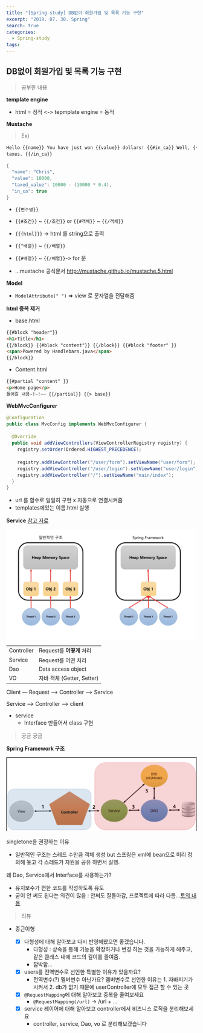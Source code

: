 ```yaml
---
title: "[Spring-study] DB없이 회원가입 및 목록 기능 구현"
excerpt: "2019. 07. 30. Spring"
search: true
categories:
  - Spring-study
tags:
---
```


## DB없이 회원가입 및 목록 기능 구현

> 공부한 내용

**template engine**

- html = 정적 <-> tepmplate engine = 동적

**Mustache**

> Ex)

```html
Hello {{name}} You have just won {{value}} dollars! {{#in_ca}} Well, {{taxed_value}} dollars, after
taxes. {{/in_ca}}
```

```java
{
  "name": "Chris",
  "value": 10000,
  "taxed_value": 10000 - (10000 * 0.4),
  "in_ca": true
}
```

- `{{변수명}}`
- `{{#조건}}` ~ `{{/조건}}` or `{{#객체}}` ~ `{{/객체}}`
- `{{{html}}}` -> html 를 string으로 출력

- `{{^배열}}` ~ `{{/배열}}`
- `{{#배열}}` ~ `{{/배열}}`-> for 문
- …mustache 공식문서 <http://mustache.github.io/mustache.5.html>

**Model**

- `ModelAttribute(" ")` => view 로 문자열을 전달해줌

**html 중복 제거**

- base.html

```html
{{#block "header"}}
<h1>Title</h1>
{{/block}} {{#block "content"}} {{/block}} {{#block "footer" }}
<span>Powered by Handlebars.java</span>
{{/block}}
```

- Content.html

```html
{{#partial "content" }}
<p>Home page</p>
들어갈 내용~!~!~~ {{/partial}} {{> base}}
```

**WebMvcConfigurer**

```java
@Configuration
public class MvcConfig implements WebMvcConfigurer {

  @Override
  public void addViewControllers(ViewControllerRegistry registry) {
    registry.setOrder(Ordered.HIGHEST_PRECEDENCE);

    registry.addViewController("/user/form").setViewName("user/form");
    registry.addViewController("/user/login").setViewName("user/login");
    registry.addViewController("/").setViewName("main/index");
  }
}
```

- url 를 함수로 일일히 구현 x 자동으로 연결시켜줌
- templates에있는 이름.html 실행

**Service** [참고 자료](https://onlyformylittlefox.tistory.com/13?category=556988)

![image-20190730224651019](../../assets/images/spring1.png)

|            |                            |
| ---------- | -------------------------- |
| Controller | Request를 **어떻게** 처리  |
| Service    | Request를 어떤 처리        |
| Dao        | Data access object         |
| VO         | 자바 객체 (Getter, Setter) |

Client — Request —> Controller —> Service

Service —> Controller —> client

- service
  - Interface 만들어서 class 구현

> 궁금 궁금

**Spring Framework 구조**

![image-20190730211448228](../../assets/images/spring2.png)

singletone을 권장하는 이유

- 일반적인 구조는 스레드 수만큼 객체 생성 but 스프링은 xml에 bean으로 미리 정의해 놓고 각 스레드가 자원을 공유 하면서 실행.

왜 Dao, Service에서 Interface를 사용하는가?

- 유지보수가 편한 코드를 작성하도록 유도
- 굳이 안 써도 된다는 의견이 많음 : 안써도 잘돌아감, 프로젝트에 따라 다름...[토의 내용](https://blog.fupfin.com/?p=81)

> 리뷰

- 종근이형

  - [x] 다형성에 대해 알아보고 다시 반영해봤으면 좋겠습니다.
    - 다형성 : 상속을 통해 기능을 확장하거나 변경 하는 것을 가능하게 해주고, 같은 클래스 내에 코드의 길이를 줄여줌.
    - 깜박함...
  - [x] users를 전역변수로 선언한 특별한 이유가 있을까요?
    - 전역변수(?) 멤버변수 아닌가요? 멤버변수로 선언한 이유는 1. 자바지기가 시켜서 2. db가 없기 때문에 userController에 모두 접근 할 수 있는 곳
  - [x] `@RequestMapping`에 대해 알아보고 중복을 줄여보세요
    - `@RequestMapping(/url)` -> /url + ...
  - [x] service 레이어에 대해 알아보고 controller에서 비즈니스 로직을 분리해보세요
    - controller, service, Dao, vo 로 분리해보겠습니다
